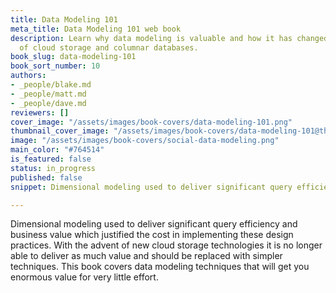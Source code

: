 ```yaml
---
title: Data Modeling 101
meta_title: Data Modeling 101 web book
description: Learn why data modeling is valuable and how it has changed with the advent
  of cloud storage and columnar databases.
book_slug: data-modeling-101
book_sort_number: 10
authors:
- _people/blake.md
- _people/matt.md
- _people/dave.md
reviewers: []
cover_image: "/assets/images/book-covers/data-modeling-101.png"
thumbnail_cover_image: "/assets/images/book-covers/data-modeling-101@thumbnail.png"
image: "/assets/images/book-covers/social-data-modeling.png"
main_color: "#764514"
is_featured: false
status: in_progress
published: false
snippet: Dimensional modeling used to deliver significant query efficiency and business value which justified the cost in implementing these design practices. With the advent of new cloud storage technologies it is no longer able to deliver as much value and should be replaced with simpler techniques. This book covers data modeling techniques that will get you enormous value for very little effort.

---
```

Dimensional modeling used to deliver significant query efficiency and business value which justified the cost in implementing these design practices. With the advent of new cloud storage technologies it is no longer able to deliver as much value and should be replaced with simpler techniques. This book covers data modeling techniques that will get you enormous value for very little effort.
